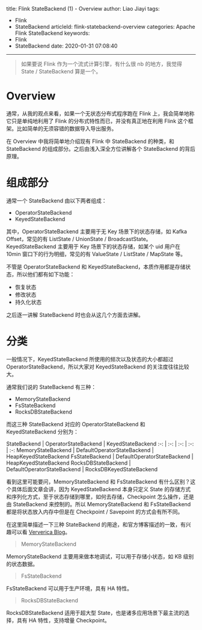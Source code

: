 title: Flink StateBackend (1) - Overview
author: Liao Jiayi
tags:
  - Flink
  - StateBackend
articleId: flink-statebackend-overview
categories: Apache Flink StateBackend
keywords:
  - Flink
  - StateBackend
date: 2020-01-31 07:08:40
---

> 如果要说 Flink 作为一个流式计算引擎，有什么很 nb 的地方，我觉得 State / StateBackend 算是一个。

# Overview

通常，从我的观点来看，如果一个无状态分布式程序跑在 Flink 上，我会简单地称它只是单纯地利用了 Flink 的分布式特性而已，并没有真正地在利用 Flink 这个框架。比如简单的无须容错的数据导入导出服务。

在 Overview 中我将简单地介绍现有 Flink 中 StateBackend 的种类，和 StateBackend 的组成部分。之后由浅入深全方位讲解各个 StateBackend 的背后原理。


# 组成部分
通常一个 StateBackend 由以下两者组成：

* OperatorStateBackend
* KeyedStateBackend

其中，OperatorStateBackend 主要用于无 Key 场景下的状态存储，如 Kafka Offset，常见的有 ListState / UnionState / BroadcastState。KeyedStateBackend 主要用于 Key 场景下的状态存储，如某个 uid 用户在 10min 窗口下的行为明细，常见的有 ValueState / ListState / MapState 等。

不管是 OperatorStateBackend 和 KeyedStateBackend，本质作用都是存储状态，所以他们都有如下功能：

* 恢复状态
* 修改状态
* 持久化状态

之后逐一讲解 StateBackend 时也会从这几个方面去讲解。


# 分类

一般情况下，KeyedStateBackend 所使用的频次以及状态的大小都超过 OperatorStateBackend，所以大家对 KeyedStateBackend 的关注度往往比较大。

通常我们说的 StateBackend 有三种：

* MemoryStateBackend
* FsStateBackend
* RocksDBStateBackend

而这三种 StateBackend 对应的 OperatorStateBackend 和 KeyedStateBackend 分别为：

StateBackend | OperatorStateBackend | KeyedStateBackend
:-: | :-: | :-: | :-: | :-:
MemoryStateBackend | DefaultOperatorStateBackend | HeapKeyedStateBackend 
FsStateBackend | DefaultOperatorStateBackend | HeapKeyedStateBackend 
RocksDBStateBackend | DefaultOperatorStateBackend | RocksDBKeyedStateBackend

看到这里可能要问，MemoryStateBackend 和 FsStateBackend 有什么区别？这个具体后面文章会讲，因为 KeyedStateBackend 本身只定义 State 的存储方式和序列化方式，至于状态存储到哪里，如何去存储，Checkpoint 怎么操作，还是由 StateBackend 来控制的。所以 MemoryStateBackend 和 FsStateBackend 都是将状态放入内存中但是在 Checkpoint / Savepoint 的方式会有所不同。

在这里简单描述一下三种 StateBackend 的用途，和官方博客描述的一致，有兴趣可以看 [Ververica Blog](https://www.ververica.com/blog/stateful-stream-processing-apache-flink-state-backends)。

> MemoryStateBackend  

MemoryStateBackend 主要用来做本地调试，可以用于存储小状态，如 KB 级别的状态数据。

> FsStateBackend

FsStateBackend 可以用于生产环境，具有 HA 特性。

> RocksDBStateBackend

RocksDBStateBackend 适用于超大型 State，也是诸多应用场景下最主流的选择，具有 HA 特性，支持增量 Checkpoint。























